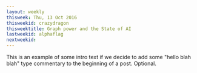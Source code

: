 ```yaml
---
layout: weekly
thisweek: Thu, 13 Oct 2016
thisweekid: crazydragon
thisweektitle: Graph power and the State of AI
lastweekid: alphaflag
nextweekid:
---
```


This is an example of some intro text if we decide to add some "hello blah blah" type commentary to the beginning of a post. Optional.
